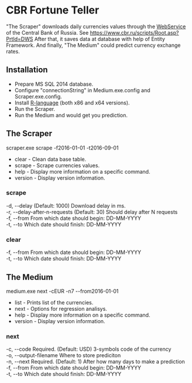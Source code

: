 # CBR Fortune Teller

"The Scraper" downloads daily currencies values through the [WebService](https://www.cbr.ru/DailyInfoWebServ/DailyInfo.asmx) of the Central Bank of Russia. See https://www.cbr.ru/scripts/Root.asp?PrtId=DWS After that, it saves data at database with help of Entity Framework. And finally, "The Medium" could predict currency exchange rates.


## Installation

- Prepare MS SQL 2014 database.
- Configure "connectionString" in Medium.exe.config and Scraper.exe.config.
- Install [R-language](https://cran.gis-lab.info/) (both x86 and x64 versions).
- Run the Scraper.
- Run the Medium and would get you prediction.


## The Scraper

scraper.exe scrape -f2016-01-01 -t2016-09-01

- clear - Clean data base table.
- scrape - Scrape currencies values.
- help - Display more information on a specific command.
- version - Display version information.


### scrape

-d, --delay                     (Default: 1000) Download delay in ms.<br/>
-r, --delay-after-n-requests    (Default: 30) Should delay after N requests<br/>
-f, --from                      From which date should begin: DD-MM-YYYY<br/>
-t, --to                        Which date should finish: DD-MM-YYYY<br/>


### clear

-f, --from    From which date should begin: DD-MM-YYYY<br/>
-t, --to      Which date should finish: DD-MM-YYYY<br/>


## The Medium

medium.exe next -cEUR -n7 --from2016-01-01

- list - Prints list of the currencies.
- next - Options for regression analisys.
- help - Display more information on a specific command.
- version - Display version information.


### next

-c, --code               Required. (Default: USD) 3-symbols code of the currency<br/>
-o, --output-filename    Where to store prediciton<br/>
-n, --next               Required. (Default: 1) After how many days to make a prediction<br/>
-f, --from               From which date should begin: DD-MM-YYYY<br/>
-t, --to                 Which date should finish: DD-MM-YYYY<br/>
